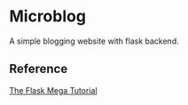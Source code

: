 # Microblog
A simple blogging website with flask backend.

## Reference
[The Flask Mega Tutorial](https://blog.miguelgrinberg.com/post/the-flask-mega-tutorial-part-i-hello-world)
